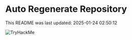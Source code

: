 # Auto Regenerate Repository

This README was last updated: 2025-01-24 02:50:12

 ![TryHackMe](https://tryhackme.com/badge/533634)